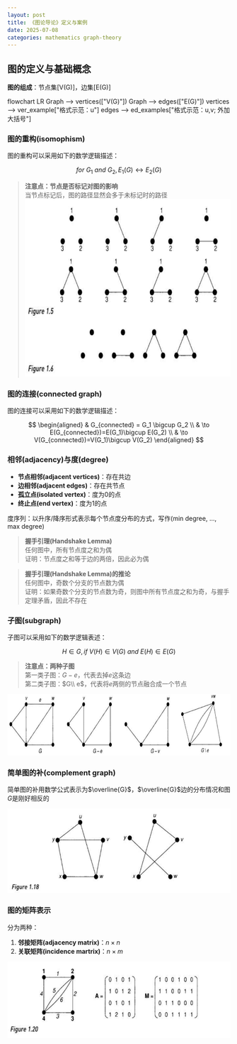 ```yaml
---
layout: post
title: 《图论导论》定义与案例
date: 2025-07-08
categories: mathematics graph-theory
---
```


## 图的定义与基础概念

**图的组成**：节点集[V(G)]，边集[E(G)]

<div class="mermaid">
flowchart LR
    Graph --> vertices(["V(G)"])
    Graph --> edges(["E(G)"])
    vertices --> ver_example["格式示范：u"]
    edges --> ed_examples["格式示范：u,v; 外加大括号"]
</div>

### 图的重构(isomophism)

图的重构可以采用如下的数学逻辑描述：

$$ for \ G_1 \ and \ G_2, E_1(G) \leftrightarrow E_2(G) $$

> **注意点：节点是否标记对图的影响**  
> 当节点标记后，图的路径显然会多于未标记时的路径
> <img src="/assets/images/图论/introduction_to_graph_theory/定义与案例/节点是否标记对图的影响.png" alt="描述文字" width="600" height="400">

### 图的连接(connected graph)

图的连接可以采用如下的数学逻辑描述：

$$ 
    \begin{aligned}
    & G_{connected} = G_1 \bigcup G_2 \\ & \to E(G_{connected})=E(G_1)\bigcup E(G_2)  \\ & \to V(G_{connected})=V(G_1)\bigcup V(G_2) 
    \end{aligned}
$$

### 相邻(adjacency)与度(degree)

* **节点相邻(adjacent vertices)**：存在共边
* **边相邻(adjacent edges)**：存在共节点
* **孤立点(isolated vertex)**：度为0的点
* **终止点(end vertex)**：度为1的点

度序列：以升序/降序形式表示每个节点度分布的方式，写作(min degree, ..., max degree)

> **握手引理(Handshake Lemma)**  
> 任何图中，所有节点度之和为偶  
> 证明：节点度之和等于边的两倍，因此必为偶

> **握手引理(Handshake Lemma)的推论**  
> 任何图中，奇数个分支的节点数为偶  
> 证明：如果奇数个分支的节点数为奇，则图中所有节点度之和为奇，与握手定理矛盾，因此不存在

### 子图(subgraph)

子图可以采用如下的数学逻辑表述：

$$
H \in G, if \ V(H) \in V(G) \ and \ E(H) \in E(G)
$$

> **注意点：两种子图**  
> 第一类子图：$G-e$，代表去掉$e$这条边  
> 第二类子图：$G\\ e$，代表将$e$两侧的节点融合成一个节点

<img src="/assets/images/图论/introduction_to_graph_theory/定义与案例/子图的不同形式.png" alt="描述文字" width="618" height="138">

### 简单图的补(complement graph)

简单图的补用数学公式表示为$\overline{G}$，$\overline{G}$边的分布情况和图$G$是刚好相反的

<img src="/assets/images/图论/introduction_to_graph_theory/定义与案例/简单图的补.png" alt="描述文字" width="570" height="190">

### 图的矩阵表示

分为两种：

1. **邻接矩阵(adjacency matrix)**：$n \times n$
2. **关联矩阵(incidence martrix)**：$n \times m$

<img src="/assets/images/图论/introduction_to_graph_theory/定义与案例/图的矩阵表示.png" alt="描述文字" width="615" height="172">
